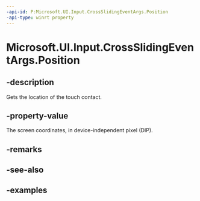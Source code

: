 ```yaml
---
-api-id: P:Microsoft.UI.Input.CrossSlidingEventArgs.Position
-api-type: winrt property
---
```


# Microsoft.UI.Input.CrossSlidingEventArgs.Position

<!--
public Windows.Foundation.Point Position { get; }
-->

## -description

Gets the location of the touch contact.

## -property-value

The screen coordinates, in device-independent pixel (DIP).

## -remarks

## -see-also

## -examples
